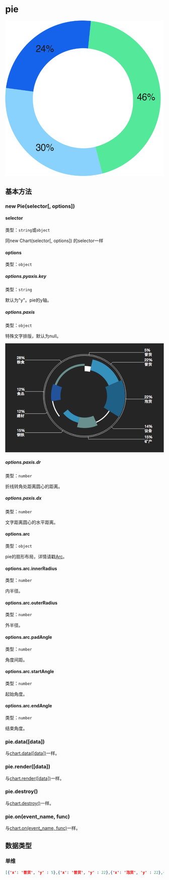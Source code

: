 # pie

![](pies_3.png)

## 基本方法

### new Pie(selector[, options])

#### selector
类型：`string`或`object`

同new Chart(selector[, options]) 的selector一样

#### options
类型：`object`

##### options.pyaxis.key
类型：`string`

默认为"y"。pie的y轴。

##### options.paxis
类型：`object`

特殊文字排版，默认为null。

![](pie-demo.png)

##### options.paxis.dr
类型：`number`

折线转角处距离圆心的距离。

##### options.paxis.dx
类型：`number`

文字距离圆心的水平距离。

#### options.arc
类型：`object`

pie的扇形布局，详情请戳[Arc](../plugin/wedget/arc.md)。

#### options.arc.innerRadius
类型：`number`

内半径。

#### options.arc.outerRadius
类型：`number`

外半径。

#### options.arc.padAngle
类型：`number`

角度间距。

#### options.arc.startAngle
类型：`number`

起始角度。

#### options.arc.endAngle
类型：`number`

结束角度。

### pie.data([data])
与[chart.data([data])](./chart.md)一样。

### pie.render([data])

与[chart.render([data])](./chart.md)一样。


### pie.destroy()
与[chart.destroy()](./chart.md)一样。

### pie.on(event_name, func)
与[chart.on(event_name, func)](./chart.md)一样。

## 数据类型

### 单维
```json
[{'x': '普货', 'y' : 5},{'x': '普货', 'y' : 22},{'x': '泡货', 'y' : 22},{'x': '设备', 'y' : 14},{'x': '矿产', 'y' : 15},{'x': '钢铁', 'y' : 15},{'x': '建材', 'y' : 12},{'x': '食品', 'y' : 12},{'x': '粮食', 'y' : 28}]
```